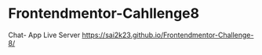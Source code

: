# Frontendmentor-Cahllenge8
Chat- App
Live Server
https://sai2k23.github.io/Frontendmentor-Challenge-8/
